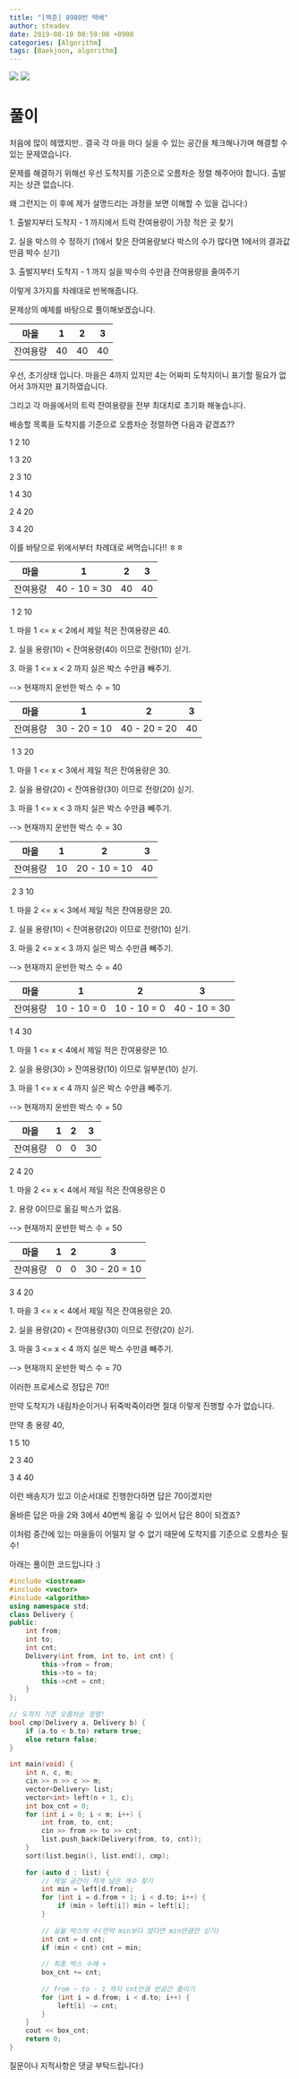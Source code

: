 ```yaml
---
title: "[백준] 8980번 택배"
author: steadev
date: 2019-08-10 00:59:00 +0900
categories: [Algorithm]
tags: [Baekjoon, algorithm]
---
```


<img src="https://steadev.github.io/assets/images/bj-8980-1.png" />
<img src="https://steadev.github.io/assets/images/bj-8980-2.png" />

# 풀이

처음에 많이 헤맸지만.. 결국 각 마을 마다 실을 수 있는 공간을 체크해나가며 해결할 수 있는 문제였습니다.

문제를 해결하기 위해선 우선 도착지를 기준으로 오름차순 정렬 해주어야 합니다. 출발지는 상관 없습니다. 

왜 그런지는 이 후에 제가 설명드리는 과정을 보면 이해할 수 있을 겁니다:)

1\. 출발지부터 도착지 - 1 까지에서 트럭 잔여용량이 가장 적은 곳 찾기

2\. 실을 박스의 수 정하기 (1에서 찾은 잔여용량보다 박스의 수가 많다면 1에서의 결과값만큼 박수 싣기)

3\. 출발지부터 도착지 - 1 까지 실을 박수의 수만큼 잔여용량을 줄여주기

이렇게 3가지를 차례대로 반복해줍니다.

문제상의 예제를 바탕으로 풀이해보겠습니다.

| 마을 | 1 | 2 | 3 |
| --- | --- | --- | --- |
| 잔여용량 | 40 | 40 | 40 |

우선, 초기상태 입니다. 마을은 4까지 있지만 4는 어짜피 도착지이니 표기할 필요가 없어서 3까지만 표기하였습니다.

그리고 각 마을에서의 트럭 잔여용량을 전부 최대치로 초기화 해놓습니다. 

배송할 목록을 도착지를 기준으로 오름차순 정렬하면 다음과 같겠죠??

1 2 10

1 3 20

2 3 10

1 4 30

2 4 20

3 4 20

이를 바탕으로 위에서부터 차례대로 써먹습니다!! ㅎㅎ

| 마을 | 1 | 2 | 3 |
| --- | --- | --- | --- |
| 잔여용량 | 40 - 10 = 30 | 40 | 40 |

 1 2 10 

1\. 마을 1 <= x < 2에서 제일 적은 잔여용량은 40.

2\. 실을 용량(10) < 잔여용량(40) 이므로 전량(10) 싣기.

3\. 마을 1 <= x < 2 까지 실은 박스 수만큼 빼주기.

\--> 현재까지 운반한 박스 수 = 10

| 마을 | 1 | 2 | 3 |
| --- | --- | --- | --- |
| 잔여용량 | 30 - 20 = 10 | 40 - 20 = 20 | 40 |

 1 3 20 

1\. 마을 1 <= x < 3에서 제일 적은 잔여용량은 30.

2\. 실을 용량(20) < 잔여용량(30) 이므로 전량(20) 싣기.

3\. 마을 1 <= x < 3 까지 실은 박스 수만큼 빼주기.

\--> 현재까지 운반한 박스 수 = 30

| 마을 | 1 | 2 | 3 |
| --- | --- | --- | --- |
| 잔여용량 | 10 | 20 - 10 = 10 | 40 |

 2 3 10 

1\. 마을 2 <= x < 3에서 제일 적은 잔여용량은 20.

2\. 실을 용량(10) < 잔여용량(20) 이므로 전량(10) 싣기.

3\. 마을 2 <= x < 3 까지 실은 박스 수만큼 빼주기.

\--> 현재까지 운반한 박스 수 = 40

| 마을 | 1 | 2 | 3 |
| --- | --- | --- | --- |
| 잔여용량 | 10 - 10 = 0 | 10 - 10 = 0 | 40 - 10 = 30 |

1 4 30

1\. 마을 1 <= x < 4에서 제일 적은 잔여용량은 10.

2\. 실을 용량(30) > 잔여용량(10) 이므로 일부분(10) 싣기.

3\. 마을 1 <= x < 4 까지 실은 박스 수만큼 빼주기.

\--> 현재까지 운반한 박스 수 = 50

| 마을 | 1 | 2 | 3 |
| --- | --- | --- | --- |
| 잔여용량 | 0 | 0 | 30 |

2 4 20

1\. 마을 2 <= x < 4에서 제일 적은 잔여용량은 0

2\. 용량 0이므로 옮길 박스가 없음.

\--> 현재까지 운반한 박스 수 = 50

| 마을 | 1 | 2 | 3 |
| --- | --- | --- | --- |
| 잔여용량 | 0 | 0 | 30 - 20 = 10 |

3 4 20

1\. 마을 3 <= x < 4에서 제일 적은 잔여용량은 20.

2\. 실을 용량(20) < 잔여용량(30) 이므로 전량(20) 싣기.

3\. 마을 3 <= x < 4 까지 실은 박스 수만큼 빼주기.

\--> 현재까지 운반한 박스 수 = 70

이러한 프로세스로 정답은 70!! 

만약 도착지가 내림차순이거나 뒤죽박죽이라면 절대 이렇게 진행할 수가 없습니다. 

만약 총 용량 40,

1 5 10

2 3 40

3 4 40

이런 배송지가 있고 이순서대로 진행한다하면 답은 70이겠지만

올바른 답은 마을 2와 3에서 40번씩 옮길 수 있어서 답은 80이 되겠죠? 

이처럼 중간에 있는 마을들이 어떨지 알 수 없기 때문에 도착지를 기준으로 오름차순 필수! 

아래는 풀이한 코드입니다 :)

```c++
#include <iostream>
#include <vector>
#include <algorithm>
using namespace std;
class Delivery {
public:
    int from;
    int to;
    int cnt;
    Delivery(int from, int to, int cnt) {
        this->from = from;
        this->to = to;
        this->cnt = cnt;
    }
};
 
// 도착지 기준 오름차순 정렬!
bool cmp(Delivery a, Delivery b) {
    if (a.to < b.to) return true;
    else return false;
}
 
int main(void) {
    int n, c, m;
    cin >> n >> c >> m;
    vector<Delivery> list;
    vector<int> left(n + 1, c);
    int box_cnt = 0;
    for (int i = 0; i < m; i++) {
        int from, to, cnt;
        cin >> from >> to >> cnt;
        list.push_back(Delivery(from, to, cnt));
    }
    sort(list.begin(), list.end(), cmp);
    
    for (auto d : list) {
        // 제일 공간이 적게 남은 개수 찾기
        int min = left[d.from];
        for (int i = d.from + 1; i < d.to; i++) {
            if (min > left[i]) min = left[i];
        }
 
        // 실을 박스의 수(만약 min보다 많다면 min만큼만 싣기)
        int cnt = d.cnt;
        if (min < cnt) cnt = min;
 
        // 최종 박스 수에 +
        box_cnt += cnt;
 
        // from ~ to - 1 까지 cnt만큼 빈공간 줄이기
        for (int i = d.from; i < d.to; i++) {
            left[i] -= cnt;
        }
    }
    cout << box_cnt;
    return 0;
}
```

질문이나 지적사항은 댓글 부탁드립니다:)